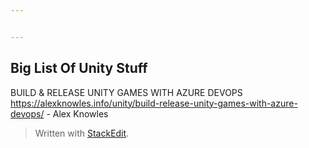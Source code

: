 ```yaml
---


---
```


<h2 id="big-list-of-unity-stuff"><strong>Big List Of Unity Stuff</strong></h2>
<p>BUILD &amp; RELEASE UNITY GAMES WITH AZURE DEVOPS<br>
<a href="https://alexknowles.info/unity/build-release-unity-games-with-azure-devops/">https://alexknowles.info/unity/build-release-unity-games-with-azure-devops/</a> - Alex Knowles</p>
<blockquote>
<p>Written with <a href="https://stackedit.io/">StackEdit</a>.</p>
</blockquote>

